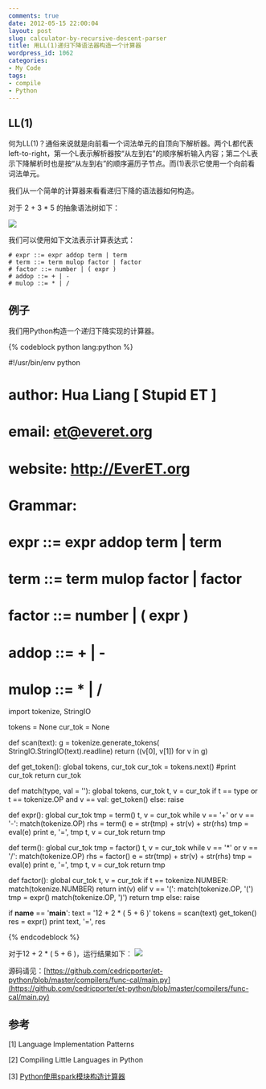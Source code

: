 ```yaml
---
comments: true
date: 2012-05-15 22:00:04
layout: post
slug: calculator-by-recursive-descent-parser
title: 用LL(1)递归下降语法器构造一个计算器
wordpress_id: 1062
categories:
- My Code
tags:
- compile
- Python
---
```


## LL(1)


何为LL(1)？通俗来说就是向前看一个词法单元的自顶向下解析器。两个L都代表left-to-right，第一个L表示解析器按“从左到右”的顺序解析输入内容；第二个L表示下降解析时也是按“从左到右”的顺序遍历子节点。而(1)表示它使用一个向前看 词法单元。

我们从一个简单的计算器来看看递归下降的语法器如何构造。

对于 2 + 3 * 5 的抽象语法树如下：<!-- more -->

[![](http://everet.org/wp-content/uploads/2012/05/Screenshot-from-2012-05-15-213202.png)](http://everet.org/wp-content/uploads/2012/05/Screenshot-from-2012-05-15-213202.png)

我们可以使用如下文法表示计算表达式：

```
# expr ::= expr addop term | term
# term ::= term mulop factor | factor
# factor ::= number | ( expr )
# addop ::= + | -
# mulop ::= * | /
```

## 例子


我们用Python构造一个递归下降实现的计算器。


{% codeblock python lang:python %}

#!/usr/bin/env python
# author:  Hua Liang [ Stupid ET ]
# email:   et@everet.org
# website: http://EverET.org
#

# Grammar:
#     expr    ::= expr addop term | term
#     term    ::= term mulop factor | factor
#     factor  ::= number | ( expr )
#     addop   ::= + | -
#     mulop   ::= * | /

import tokenize, StringIO

tokens = None
cur_tok = None

def scan(text):
    g = tokenize.generate_tokens(
        StringIO.StringIO(text).readline)
    return ((v[0], v[1]) for v in g)

def get_token():
    global tokens, cur_tok
    cur_tok = tokens.next()
    #print cur_tok
    return cur_tok

def match(type, val = ''):
    global tokens, cur_tok
    t, v = cur_tok
    if t == type or t == tokenize.OP and v == val:
        get_token()
    else:
        raise

def expr():
    global cur_tok
    tmp = term()
    t, v = cur_tok
    while v == '+' or v == '-':
        match(tokenize.OP)
        rhs = term()
        e = str(tmp) + str(v) + str(rhs)
        tmp = eval(e)
        print e, '=', tmp
        t, v = cur_tok
    return tmp

def term():
    global cur_tok
    tmp = factor()
    t, v = cur_tok
    while v == '*' or v == '/':
        match(tokenize.OP)
        rhs = factor()
        e = str(tmp) + str(v) + str(rhs)
        tmp = eval(e)
        print e, '=', tmp
        t, v = cur_tok
    return tmp

def factor():
    global cur_tok
    t, v = cur_tok
    if t == tokenize.NUMBER:
        match(tokenize.NUMBER)
        return int(v)
    elif v == '(':
        match(tokenize.OP, '(')
        tmp = expr()
        match(tokenize.OP, ')')
        return tmp
    else:
        raise

if __name__ == '__main__':
    text = '12 + 2 * ( 5 + 6 )'
    tokens = scan(text)
    get_token()
    res = expr()
    print text, '=', res


{% endcodeblock %}


对于12 + 2 * ( 5 + 6 )，运行结果如下：
[![](http://everet.org/wp-content/uploads/2012/05/Screenshot-from-2012-05-15-214802.png)](http://everet.org/wp-content/uploads/2012/05/Screenshot-from-2012-05-15-214802.png)

源码请见：[https://github.com/cedricporter/et-python/blob/master/compilers/func-cal/main.py](https://github.com/cedricporter/et-python/blob/master/compilers/func-cal/main.py)


## 参考


[1] Language Implementation Patterns

[2] Compiling Little Languages in Python

[3] [Python使用spark模块构造计算器](http://everet.org/2012/05/python-spark-calculator.html)
